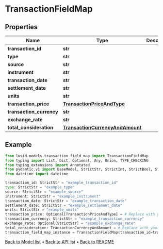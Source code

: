 # TransactionFieldMap

## Properties
Name | Type | Description | Notes
------------ | ------------- | ------------- | -------------
**transaction_id** | **str** |  | 
**type** | **str** |  | 
**source** | **str** |  | 
**instrument** | **str** |  | 
**transaction_date** | **str** |  | 
**settlement_date** | **str** |  | 
**units** | **str** |  | 
**transaction_price** | [**TransactionPriceAndType**](TransactionPriceAndType.md) |  | [optional] 
**transaction_currency** | **str** |  | 
**exchange_rate** | **str** |  | [optional] 
**total_consideration** | [**TransactionCurrencyAndAmount**](TransactionCurrencyAndAmount.md) |  | 
## Example

```python
from lusid.models.transaction_field_map import TransactionFieldMap
from typing import List, Dict, Optional, Any, Union, TYPE_CHECKING
from typing_extensions import Annotated
from pydantic.v1 import BaseModel, StrictStr, StrictInt, StrictBool, StrictFloat, StrictBytes, Field, validator, ValidationError, conlist, constr
from datetime import datetime

transaction_id: StrictStr = "example_transaction_id"
type: StrictStr = "example_type"
source: StrictStr = "example_source"
instrument: StrictStr = "example_instrument"
transaction_date: StrictStr = "example_transaction_date"
settlement_date: StrictStr = "example_settlement_date"
units: StrictStr = "example_units"
transaction_price: Optional[TransactionPriceAndType] = # Replace with your value
transaction_currency: StrictStr = "example_transaction_currency"
exchange_rate: Optional[StrictStr] = "example_exchange_rate"
total_consideration: TransactionCurrencyAndAmount = # Replace with your value
transaction_field_map_instance = TransactionFieldMap(transaction_id=transaction_id, type=type, source=source, instrument=instrument, transaction_date=transaction_date, settlement_date=settlement_date, units=units, transaction_price=transaction_price, transaction_currency=transaction_currency, exchange_rate=exchange_rate, total_consideration=total_consideration)

```

[Back to Model list](../README.md#documentation-for-models) &#8226; [Back to API list](../README.md#documentation-for-api-endpoints) &#8226; [Back to README](../README.md)

